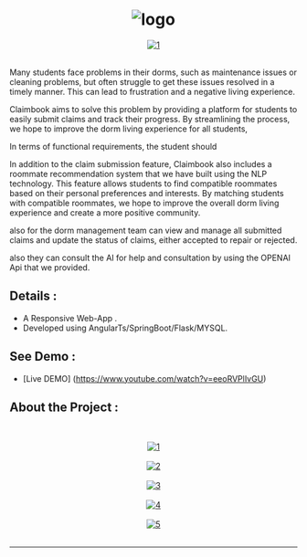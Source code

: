 <h1 align="center"><img src='https://i.postimg.cc/XqQNTrH2/logo.png' border='0' alt='logo'/></h1>




<p align="center">
    <a href="https://postimg.cc/75NYw9M2" target="_blank"><img src="https://i.postimg.cc/VNQRgs2J/Untitled-design.png" alt="1"/></a><br/><br/>
</p>


Many students face problems in their dorms, such as maintenance issues or cleaning problems, but often struggle to get these issues resolved in a timely manner. This can lead to frustration and a negative living experience.

Claimbook aims to solve this problem by providing a platform for students to easily submit claims and track their progress. By streamlining the process, we hope to improve the dorm living experience for all students, 

In terms of functional requirements, the student  should 

In addition to the claim submission feature, Claimbook also includes a roommate recommendation system that we have built using the NLP technology. This feature allows students to find compatible roommates based on their personal preferences and interests. By matching students with compatible roommates, we hope to improve the overall dorm living experience and create a more positive community.

also for the dorm management team can view and manage all submitted claims and  update the status of claims, either accepted to repair or rejected. 

also they can consult the AI for help and consultation by using the OPENAI Api that we provided.


## Details : 
- A Responsive Web-App .
- Developed using AngularTs/SpringBoot/Flask/MYSQL.

## See Demo :
- [Live DEMO] (https://www.youtube.com/watch?v=eeoRVPlIvGU)

## About the Project :

<br>
<p align="center">
  <a href="https://postimg.cc/75NYw9M2" target="_blank"><img src="https://i.postimg.cc/mgvc36P8/1.png" alt="1"/></a><br/><br/>
  <a href="https://postimg.cc/Kk1Z72XP" target="_blank"><img src="https://i.postimg.cc/fLKJNzBr/2.png" alt="2"/></a><br/><br/>
  <a href="https://postimg.cc/948mqfkX" target="_blank"><img src="https://i.postimg.cc/W3jhCF6Z/3.png" alt="3"/></a><br/><br/>
  <a href="https://postimg.cc/7CYP6zmQ" target="_blank"><img src="https://i.postimg.cc/wBD1wcJH/4.png" alt="4"/></a><br/><br/>
  <a href="https://postimg.cc/5YDfnR1Z" target="_blank"><img src="https://i.postimg.cc/yx8W6MGY/5.png" alt="5"/></a><br/><br/>

</p>

---
